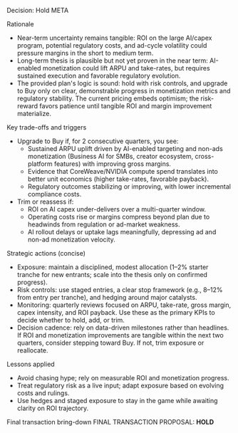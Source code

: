 Decision: Hold META

Rationale
- Near-term uncertainty remains tangible: ROI on the large AI/capex program, potential regulatory costs, and ad-cycle volatility could pressure margins in the short to medium term.
- Long-term thesis is plausible but not yet proven in the near term: AI-enabled monetization could lift ARPU and take-rates, but requires sustained execution and favorable regulatory evolution.
- The provided plan's logic is sound: hold with risk controls, and upgrade to Buy only on clear, demonstrable progress in monetization metrics and regulatory stability. The current pricing embeds optimism; the risk-reward favors patience until tangible ROI and margin improvement materialize.

Key trade-offs and triggers
- Upgrade to Buy if, for 2 consecutive quarters, you see:
  - Sustained ARPU uplift driven by AI-enabled targeting and non-ads monetization (Business AI for SMBs, creator ecosystem, cross-platform features) with improving gross margins.
  - Evidence that CoreWeave/NVIDIA compute spend translates into better unit economics (higher take-rates, favorable payback).
  - Regulatory outcomes stabilizing or improving, with lower incremental compliance costs.
- Trim or reassess if:
  - ROI on AI capex under-delivers over a multi-quarter window.
  - Operating costs rise or margins compress beyond plan due to headwinds from regulation or ad-market weakness.
  - AI rollout delays or uptake lags meaningfully, depressing ad and non-ad monetization velocity.

Strategic actions (concise)
- Exposure: maintain a disciplined, modest allocation (1–2% starter tranche for new entrants; scale into the thesis only on confirmed progress).
- Risk controls: use staged entries, a clear stop framework (e.g., 8–12% from entry per tranche), and hedging around major catalysts.
- Monitoring: quarterly reviews focused on ARPU, take-rate, gross margin, capex intensity, and ROI payback. Use these as the primary KPIs to decide whether to hold, add, or trim.
- Decision cadence: rely on data-driven milestones rather than headlines. If ROI and monetization improvements are tangible within the next two quarters, consider stepping toward Buy. If not, trim exposure or reallocate.

Lessons applied
- Avoid chasing hype; rely on measurable ROI and monetization progress.
- Treat regulatory risk as a live input; adapt exposure based on evolving costs and rulings.
- Use hedges and staged exposure to stay in the game while awaiting clarity on ROI trajectory.

Final transaction bring-down
FINAL TRANSACTION PROPOSAL: **HOLD**